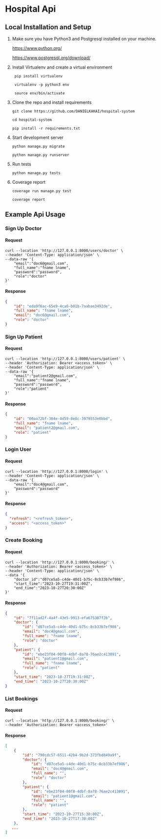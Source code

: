 # Hospital Api

## Local Installation and Setup

1. Make sure you have Python3 and Postgresql installed on your machine.

   https://www.python.org/

   https://www.postgresql.org/download/

2. Install Virtualenv and create a virtual environment

   ` pip install virtualenv`

   ` virtualenv -p python3 env`

   ` source env/bin/activate`

3. Clone the repo and install requirements

   `git clone https://github.com/DANIELKAKAI/hospital-system`

   `cd hospital-system`

   `pip install -r requirements.txt`



5. Start development server

   `python manage.py migrate`

   `python manage.py runserver`

6. Run tests

   `python manage.py tests`

7. Coverage report

   `coverage run manage.py test`
   
   `coverage report`

## Example Api Usage

### Sign Up Doctor

#### Request

```shell
curl --location 'http://127.0.0.1:8000/users/doctor' \
--header 'Content-Type: application/json' \
--data-raw '{
    "email":"doc6@gmail.com",
    "full_name":"fname lname",
    "password":"password",
    "role":"doctor"
}'
```

#### Response

```json
{
    "id": "eda9f6ac-65e9-4ca6-b01b-7aabae3492de",
    "full_name": "fname lname",
    "email": "doc6@gmail.com",
    "role": "doctor"
}
```

### Sign Up Patient

#### Request

```shell
curl --location 'http://127.0.0.1:8000/users/patient' \
--header 'Authorization: Bearer <access_token>' \
--header 'Content-Type: application/json' \
--data-raw '{
    "email":"patient2@gmail.com",
    "full_name":"fname lname",
    "password":"password",
    "role":"patient"
}'
```

#### Response

```json
{
    "id": "00aa72bf-304e-4d59-8e8c-3979553e0bbd",
    "full_name": "fname lname",
    "email": "patient2@gmail.com",
    "role": "patient"
}
```

### Login User

#### Request

```shell
curl --location 'http://127.0.0.1:8000/login' \
--header 'Content-Type: application/json' \
--data-raw '{
    "email":"doc4@gmail.com",
    "password":"password"
}'
```

#### Response

```json
{
  "refresh": "<refresh_token>",
  "access": "<access_token>"
}
```

### Create Booking

#### Request

```shell
curl --location 'http://127.0.0.1:8000/booking/' \
--header 'Authorization: Bearer <access_token>' \
--header 'Content-Type: application/json' \
--data '{
    "doctor_id":"d07ce5a5-c4de-40d1-b75c-8cb33b7ef986",
    "start_time":"2023-10-27T19:31:00Z",
    "end_time":"2023-10-27T20:30:00Z"
}'
```

#### Response

```json
{
    "id": "7f11ad2f-4a4f-43e5-9913-efa675387f2b",
    "doctor": {
        "id": "d07ce5a5-c4de-40d1-b75c-8cb33b7ef986",
        "email": "doc4@gmail.com",
        "full_name": "fname lname",
        "role": "doctor"
    },
    "patient": {
        "id": "ebe23f04-00f8-4dbf-8a78-76ae2c413091",
        "email": "patient1@gmail.com",
        "full_name": "fname lname",
        "role": "patient"
    },
    "start_time": "2023-10-27T19:31:00Z",
    "end_time": "2023-10-27T20:30:00Z"
}
```

### List Bookings

#### Request

```shell
curl --location 'http://127.0.0.1:8000/booking/' \
--header 'Authorization: Bearer <access_token>'
```

#### Response

```json
[
    {
        "id": "790cdc57-6511-42b4-9b2d-373fbd849a9f",
        "doctor": {
            "id": "d07ce5a5-c4de-40d1-b75c-8cb33b7ef986",
            "email": "doc4@gmail.com",
            "full_name": "",
            "role": "doctor"
        },
        "patient": {
            "id": "ebe23f04-00f8-4dbf-8a78-76ae2c413091",
            "email": "patient1@gmail.com",
            "full_name": "",
            "role": "patient"
        },
        "start_time": "2023-10-27T15:30:00Z",
        "end_time": "2023-10-27T17:30:00Z"
    },
   ...
]
```